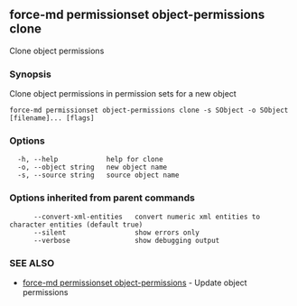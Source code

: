 ## force-md permissionset object-permissions clone

Clone object permissions

### Synopsis

Clone object permissions in permission sets for a new object

```
force-md permissionset object-permissions clone -s SObject -o SObject [filename]... [flags]
```

### Options

```
  -h, --help            help for clone
  -o, --object string   new object name
  -s, --source string   source object name
```

### Options inherited from parent commands

```
      --convert-xml-entities   convert numeric xml entities to character entities (default true)
      --silent                 show errors only
      --verbose                show debugging output
```

### SEE ALSO

* [force-md permissionset object-permissions](force-md_permissionset_object-permissions.md)	 - Update object permissions

